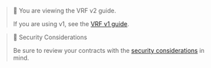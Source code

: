 > 📘 You are viewing the VRF v2 guide.
>
> If you are using v1, see the [VRF v1 guide](/docs/vrf/v1/introduction/).

> 🚧 Security Considerations
>
> Be sure to review your contracts with the [security considerations](/docs/vrf/v2/security/) in mind.
